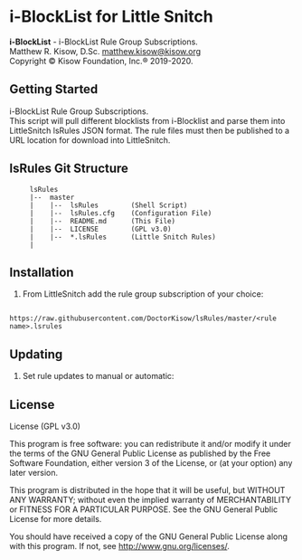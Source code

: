 # i-BlockList for Little Snitch
**i-BlockList** - i-BlockList Rule Group Subscriptions.  
Matthew R. Kisow, D.Sc. <matthew.kisow@kisow.org>  
Copyright &copy; Kisow Foundation, Inc.&reg; 2019-2020.  

## Getting Started
i-BlockList Rule Group Subscriptions.</br>
This script will pull different blocklists from i-Blocklist and parse them into LittleSnitch lsRules JSON format.  The rule files must then be published to a URL location for download into LittleSnitch.

## lsRules Git Structure
```shell
     lsRules  
     |--  master  
     |    |--  lsRules        (Shell Script)
     |    |--  lsRules.cfg    (Configuration File)
     |    |--  README.md      (This File)  
     |    |--  LICENSE        (GPL v3.0)
     |    |--  *.lsRules      (Little Snitch Rules)
     |
```

## Installation
1. From LittleSnitch add the rule group subscription of your choice:
```shell
     https://raw.githubusercontent.com/DoctorKisow/lsRules/master/<rule name>.lsrules
```
## Updating
1. Set rule updates to manual or automatic:

## License
License (GPL v3.0)

This program is free software: you can redistribute it and/or modify it under the terms of the GNU General Public License as published by the Free Software Foundation, either version 3 of the License, or (at your option) any later version.

This program is distributed in the hope that it will be useful, but WITHOUT ANY WARRANTY; without even the implied warranty of MERCHANTABILITY or FITNESS FOR A PARTICULAR PURPOSE.  See the GNU General Public License for more details.

You should have received a copy of the GNU General Public License along with this program.  If not, see <http://www.gnu.org/licenses/>.
